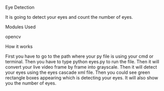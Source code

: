 Eye Detection

It is going to detect your eyes and count the number of eyes.

Modules Used

opencv

How it works

First you have to go to the path where your py file is using your cmd or terminal.
Then you have to type python eyes.py to run the file.
Then it will convert your live video frame by frame into grayscale.
Then it will detect your eyes using the eyes cascade xml file.
Then you could see green rectangle boxes appearing which is detecting your eyes.
It will also show you the number of eyes.
